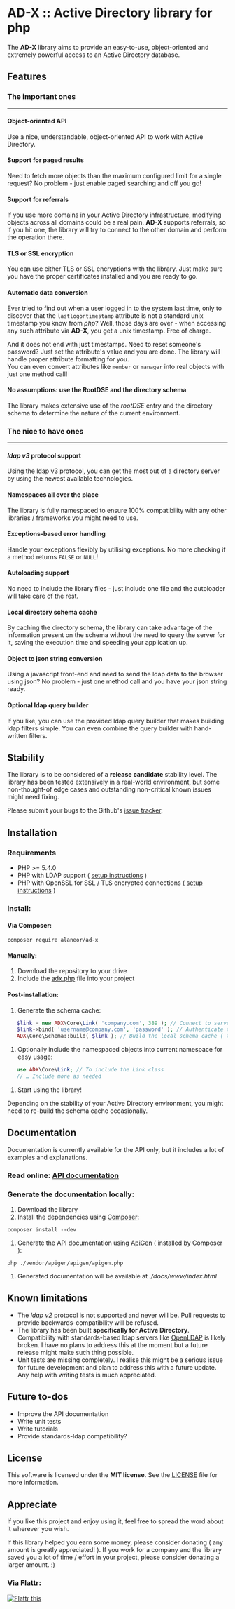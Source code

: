# AD-X :: Active Directory library for php

The **AD-X** library aims to provide an easy-to-use, object-oriented and extremely powerful access to an Active Directory database.

## Features

### The important ones
----

#### Object-oriented API
Use a nice, understandable, object-oriented API to work with Active Directory.

#### Support for paged results
Need to fetch more objects than the maximum configured limit for a single request? No problem - just enable paged searching and off you go!

#### Support for referrals
If you use more domains in your Active Directory infrastructure, modifying objects across all domains could be a real pain. **AD-X** supports referrals, so if you hit one, the library will try to connect to the other domain and perform the operation there.

#### TLS or SSL encryption
You can use either TLS or SSL encryptions with the library. Just make sure you have the proper certificates installed and you are ready to go.

#### Automatic data conversion

Ever tried to find out when a user logged in to the system last time, only to discover that the `lastlogontimestamp` attribute is not a standard unix timestamp you know from *php*? Well, those days are over - when accessing any such attribute via **AD-X**, you get a unix timestamp. Free of charge.  

And it does not end with just timestamps. Need to reset someone's password? Just set the attribute's value and you are done. The library will handle proper attribute formatting for you.  
You can even convert attributes like `member` or `manager` into real objects with just one method call!

#### No assumptions: use the RootDSE and the directory schema
The library makes extensive use of the *rootDSE* entry and the directory schema to determine the nature of the current environment.


### The nice to have ones
----

#### *ldap v3* protocol support
Using the ldap v3 protocol, you can get the most out of a directory server by using the newest available technologies.

#### Namespaces all over the place
The library is fully namespaced to ensure 100% compatibility with any other libraries / frameworks you might need to use.

#### Exceptions-based error handling
Handle your exceptions flexibly by utilising exceptions. No more checking if a method returns `FALSE` or `NULL`!

#### Autoloading support
No need to include the library files - just include one file and the autoloader will take care of the rest.

#### Local directory schema cache
By caching the directory schema, the library can take advantage of the information present on the schema without the need to query the server for it, saving the execution time and speeding your application up.

#### Object to json string conversion
Using a javascript front-end and need to send the ldap data to the browser using json? No problem - just one method call and you have your json string ready.

#### Optional ldap query builder
If you like, you can use the provided ldap query builder that makes building ldap filters simple. You can even combine the query builder with hand-written filters.


## Stability

The library is to be considered of a **release candidate** stability level. The library has been tested extensively in a real-world environment, but some non-thought-of edge cases and outstanding non-critical known issues might need fixing.

Please submit your bugs to the Github's [issue tracker](https://github.com/Alaneor/AD-X/issues).

## Installation

### Requirements

 - PHP >= 5.4.0
 - PHP with LDAP support ( [setup instructions](http://www.php.net/manual/en/ldap.installation.php) )
 - PHP with OpenSSL for SSL / TLS encrypted connections ( [setup instructions](http://cz1.php.net/manual/en/openssl.installation.php) )

### Install:

#### Via Composer:

`composer require alaneor/ad-x`

#### Manually:

1. Download the repository to your drive
1. Include the [adx.php](adx.php) file into your project

#### Post-installation:

1. Generate the schema cache:  
 ```php
    $link = new ADX\Core\Link( 'company.com', 389 ); // Connect to server on default port  
    $link->bind( 'username@company.com', 'password' ); // Authenticate to the server  
    ADX\Core\Schema::build( $link ); // Build the local schema cache ( takes some time, go get a coffee )
```

1. Optionally include the namespaced objects into current namespace for easy usage:
 ```php
    use ADX\Core\Link; // To include the Link class
    // … Include more as needed
 ```

1. Start using the library!

Depending on the stability of your Active Directory environment, you might need to re-build the schema cache occasionally.

## Documentation

Documentation is currently available for the API only, but it includes a lot of examples and explanations.

### Read online: [API documentation](http://alaneor.github.io/AD-X/api)
### Generate the documentation locally:

1. Download the library
1. Install the dependencies using [Composer](http://getcomposer.org/):  
```
composer install --dev
```
1. Generate the API documentation using [ApiGen](http://apigen.org/) ( installed by Composer ):  
```
php ./vendor/apigen/apigen/apigen.php
```
1. Generated documentation will be available at *./docs/www/index.html*


## Known limitations

 - The *ldap v2* protocol is not supported and never will be. Pull requests to provide backwards-compatibility will be refused.
 - The library has been built **specifically for Active Directory**. Compatibility with standards-based ldap servers like [OpenLDAP](http://openldap.org) is likely broken. I have no plans to address this at the moment but a future release might make such thing possible.
 - Unit tests are missing completely. I realise this might be a serious issue for future development and plan to address this with a future update. Any help with writing tests is much appreciated.

## Future to-dos

 - Improve the API documentation
 - Write unit tests
 - Write tutorials
 - Provide standards-ldap compatibility?

## License

This software is licensed under the **MIT license**.
See the [LICENSE](LICENSE) file for more information.

## Appreciate

If you like this project and enjoy using it, feel free to spread the word about it wherever you wish.

If this library helped you earn some money, please consider donating ( any amount is greatly appreciated! ).
If you work for a company and the library saved you a lot of time / effort in your project, please consider donating a larger amount. :)

### Via Flattr:

<a href="http://flattr.com/thing/1301881/" target="_blank"><img src="http://api.flattr.com/button/flattr-badge-large.png" alt="Flattr this" title="Flattr this" border="0" /></a>
